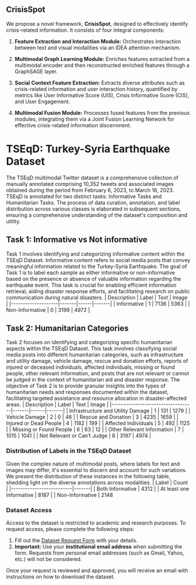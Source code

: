 
## CrisisSpot

We propose a novel framework, **CrisisSpot**, designed to effectively identify crisis-related information. It consists of four integral components:

1. **Feature Extraction and Interaction Module:** Orchestrates interaction between text and visual modalities via an IDEA attention mechanism.

2. **Multimodal Graph Learning Module:** Enriches features extracted from a multimodal encoder and then reconstructed enriched features through a GraphSAGE layer.

3. **Social Context Feature Extraction:** Extracts diverse attributes such as crisis-related information and user interaction history, quantified by metrics like User Informative Score (UIS), Crisis Informative Score (CIS), and User Engagement.

4. **Multimodal Fusion Module:** Processes fused features from the previous modules, integrating them via a Joint Fusion Learning Network for effective crisis-related information discernment.



# TSEqD: Turkey-Syria Earthquake Dataset
The TSEqD multimodal Twitter dataset is a comprehensive collection of manually annotated comprising 10,352 tweets and associated images obtained during the period from February 6, 2023, to March 16, 2023. TSEqD is annotated for two distinct tasks: Informative Tasks and Humanitarian Tasks. The process of data curation, annotation, and label distribution across various classes is elaborated in subsequent sections, ensuring a comprehensive understanding of the dataset's composition and utility.

## Task 1: Informative vs Not informative
Task 1 involves identifying and categorizing informative content within the TSEqD Dataset. Informative content refers to social media posts that convey meaningful information related to the Turkey-Syria Earthquake. The goal of Task 1 is to label each sample as either informative or non-informative based on the presence or absence of valuable information regarding the earthquake event. This task is crucial for enabling efficient information retrieval, aiding disaster response efforts, and facilitating research on public communication during natural disasters.
| Description        | Label | Text | Image |
|--------------------|-------|------|-------|
| Informative        | 1     | 7136 | 5363  |
| Non-Informative    | 0     | 3199 | 4972  |


## Task 2: Humanitarian Categories
Task 2 focuses on identifying and categorizing specific humanitarian aspects within the TSEqD Dataset. This task involves classifying social media posts into different humanitarian categories, such as infrastructure and utility damage, vehicle damage, rescue and donation efforts, reports of injured or deceased individuals, affected individuals, missing or found people, other relevant information, and posts that are not relevant or cannot be judged in the context of humanitarian aid and disaster response. The objective of Task 2 is to provide granular insights into the types of humanitarian needs and responses documented within the dataset, facilitating targeted assistance and resource allocation in disaster-affected areas.
| Description                       | Label | Text | Image |
|-----------------------------------|-------|------|-------|
| Infrastructure and Utility Damage | 1     | 131  | 1279  |
| Vehicle Damage                    | 2     | 0    | 46    |
| Rescue and Donation               | 3     | 4235 | 1659  |
| Injured or Dead People           | 4     | 1182 | 199   |
| Affected Individuals             | 5     | 492  | 1125  |
| Missing or Found People          | 6     | 83   | 12    |
| Other Relevant Information        | 7     | 1015 | 1041  |
| Not Relevant or Can’t Judge      | 8     | 3197 | 4974  |

### Distribution of Labels in the TSEqD Dataset
Given the complex nature of multimodal posts, where labels for text and images may differ, it's essential to discern and account for such variations. We present the distribution of these instances in the following table, shedding light on the diverse annotations across modalities.
| Label                    | Count |
|--------------------------|-------|
| Both Informative         | 4312  |
| At least one Informative | 8187  |
| Non-Informative          | 2148 

### Dataset Access
Access to the dataset is restricted to academic and research purposes. To request access, please complete the following steps:

1. Fill out the [Dataset Request Form]( https://docs.google.com/forms/d/e/1FAIpQLSdklbRkvXfqMp9tKQj-Ue1oFy-XKVIkv_DqARgyjwWLJxracg/viewform?embedded=true) with your details.
2. **Important:** Use your **institutional email address** when submitting the form. Requests from personal email addresses (such as Gmail, Yahoo, etc.) will not be considered.

Once your request is reviewed and approved, you will receive an email with instructions on how to download the dataset.


